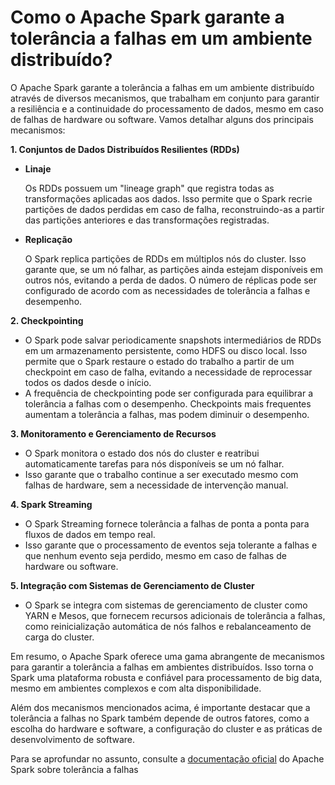 # Como o Apache Spark garante a tolerância a falhas em um ambiente distribuído?

O Apache Spark garante a tolerância a falhas em um ambiente distribuído através de diversos mecanismos, que trabalham em conjunto para garantir a resiliência e a continuidade do processamento de dados, mesmo em caso de falhas de hardware ou software. Vamos detalhar alguns dos principais mecanismos:

**1. Conjuntos de Dados Distribuídos Resilientes (RDDs)**

* **Linaje** 
    
    Os RDDs possuem um "lineage graph" que registra todas as transformações aplicadas aos dados. Isso permite que o Spark recrie partições de dados perdidas em caso de falha, reconstruindo-as a partir das partições anteriores e das transformações registradas.

* **Replicação** 
  
    O Spark replica partições de RDDs em múltiplos nós do cluster. Isso garante que, se um nó falhar, as partições ainda estejam disponíveis em outros nós, evitando a perda de dados. O número de réplicas pode ser configurado de acordo com as necessidades de tolerância a falhas e desempenho.

**2. Checkpointing**

* O Spark pode salvar periodicamente snapshots intermediários de RDDs em um armazenamento persistente, como HDFS ou disco local. Isso permite que o Spark restaure o estado do trabalho a partir de um checkpoint em caso de falha, evitando a necessidade de reprocessar todos os dados desde o início.
* A frequência de checkpointing pode ser configurada para equilibrar a tolerância a falhas com o desempenho. Checkpoints mais frequentes aumentam a tolerância a falhas, mas podem diminuir o desempenho.

**3. Monitoramento e Gerenciamento de Recursos**

* O Spark monitora o estado dos nós do cluster e reatribui automaticamente tarefas para nós disponíveis se um nó falhar.
* Isso garante que o trabalho continue a ser executado mesmo com falhas de hardware, sem a necessidade de intervenção manual.

**4. Spark Streaming**

* O Spark Streaming fornece tolerância a falhas de ponta a ponta para fluxos de dados em tempo real.
* Isso garante que o processamento de eventos seja tolerante a falhas e que nenhum evento seja perdido, mesmo em caso de falhas de hardware ou software.

**5. Integração com Sistemas de Gerenciamento de Cluster**

* O Spark se integra com sistemas de gerenciamento de cluster como YARN e Mesos, que fornecem recursos adicionais de tolerância a falhas, como reinicialização automática de nós falhos e rebalanceamento de carga do cluster.

Em resumo, o Apache Spark oferece uma gama abrangente de mecanismos para garantir a tolerância a falhas em ambientes distribuídos. Isso torna o Spark uma plataforma robusta e confiável para processamento de big data, mesmo em ambientes complexos e com alta disponibilidade.

Além dos mecanismos mencionados acima, é importante destacar que a tolerância a falhas no Spark também depende de outros fatores, como a escolha do hardware e software, a configuração do cluster e as práticas de desenvolvimento de software.

Para se aprofundar no assunto, consulte a [documentação oficial](https://medium.com/@omarlaraqui/how-apache-spark-is-fault-tolerant-89edfb27145b) do Apache Spark sobre tolerância a falhas
